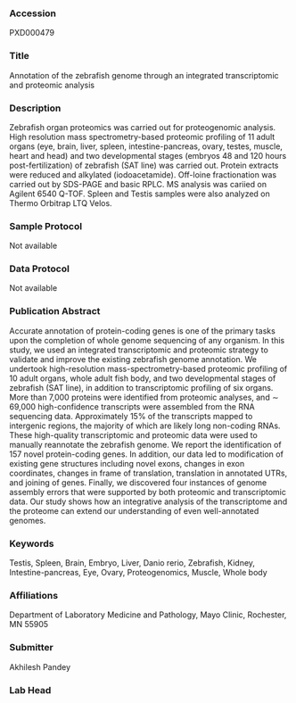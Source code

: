 ### Accession
PXD000479

### Title
Annotation of the zebrafish genome through an integrated transcriptomic and proteomic analysis

### Description
Zebrafish organ proteomics was carried out for proteogenomic analysis. High resolution mass spectrometry-based proteomic profiling of 11 adult organs (eye, brain, liver, spleen, intestine-pancreas, ovary, testes, muscle, heart and head) and two developmental stages (embryos 48 and 120 hours post-fertilization) of zebrafish (SAT line) was carried out. Protein extracts were reduced and alkylated (iodoacetamide). Off-loine fractionation was carried out by SDS-PAGE and basic RPLC. MS analysis was cariied on Agilent 6540 Q-TOF. Spleen and Testis samples were also analyzed on Thermo Orbitrap LTQ Velos.

### Sample Protocol
Not available

### Data Protocol
Not available

### Publication Abstract
Accurate annotation of protein-coding genes is one of the primary tasks upon the completion of whole genome sequencing of any organism. In this study, we used an integrated transcriptomic and proteomic strategy to validate and improve the existing zebrafish genome annotation. We undertook high-resolution mass-spectrometry-based proteomic profiling of 10 adult organs, whole adult fish body, and two developmental stages of zebrafish (SAT line), in addition to transcriptomic profiling of six organs. More than 7,000 proteins were identified from proteomic analyses, and &#x223c; 69,000 high-confidence transcripts were assembled from the RNA sequencing data. Approximately 15% of the transcripts mapped to intergenic regions, the majority of which are likely long non-coding RNAs. These high-quality transcriptomic and proteomic data were used to manually reannotate the zebrafish genome. We report the identification of 157 novel protein-coding genes. In addition, our data led to modification of existing gene structures including novel exons, changes in exon coordinates, changes in frame of translation, translation in annotated UTRs, and joining of genes. Finally, we discovered four instances of genome assembly errors that were supported by both proteomic and transcriptomic data. Our study shows how an integrative analysis of the transcriptome and the proteome can extend our understanding of even well-annotated genomes.

### Keywords
Testis, Spleen, Brain, Embryo, Liver, Danio rerio, Zebrafish, Kidney, Intestine-pancreas, Eye, Ovary, Proteogenomics, Muscle, Whole body

### Affiliations
Department of Laboratory Medicine and Pathology, Mayo Clinic, Rochester, MN 55905

### Submitter
Akhilesh Pandey

### Lab Head


